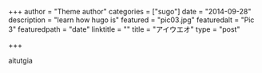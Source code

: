 +++
author = "Theme author"
categories = ["sugo"]
date = "2014-09-28"
description = "learn how hugo is"
featured = "pic03.jpg"
featuredalt = "Pic 3"
featuredpath = "date"
linktitle = ""
title = "アイウエオ"
type = "post"

+++

aitutgia
